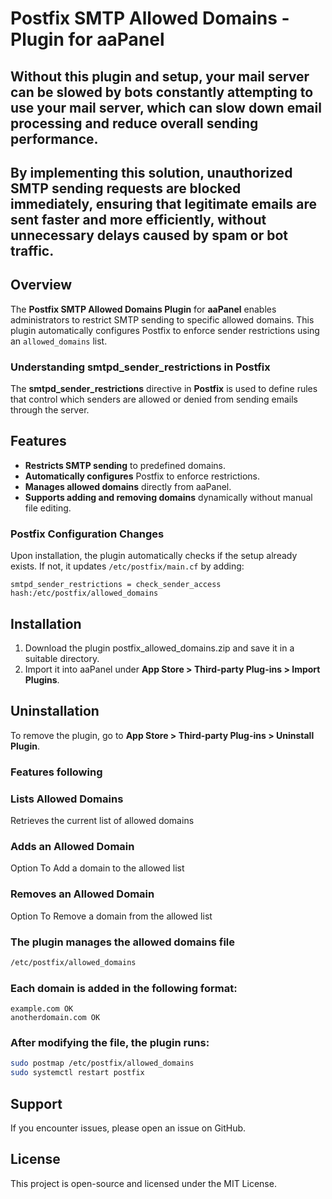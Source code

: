 ﻿# Postfix SMTP Allowed Domains - Plugin for aaPanel

## Without this plugin and setup, your mail server can be slowed by bots constantly attempting to use your mail server, which can slow down email processing and reduce overall sending performance. 
## By implementing this solution, unauthorized SMTP sending requests are blocked immediately, ensuring that legitimate emails are sent faster and more efficiently, without unnecessary delays caused by spam or bot traffic.

## Overview
The **Postfix SMTP Allowed Domains Plugin** for **aaPanel** enables administrators to restrict SMTP sending to specific allowed domains. This plugin automatically configures Postfix to enforce sender restrictions using an `allowed_domains` list.

### Understanding smtpd_sender_restrictions in Postfix
The **smtpd_sender_restrictions** directive in **Postfix** is used to define rules that control which senders are allowed or denied from sending emails through the server.

## Features
- **Restricts SMTP sending** to predefined domains.
- **Automatically configures** Postfix to enforce restrictions.
- **Manages allowed domains** directly from aaPanel.
- **Supports adding and removing domains** dynamically without manual file editing.

### Postfix Configuration Changes
Upon installation, the plugin automatically checks if the setup already exists. If not, it updates `/etc/postfix/main.cf` by adding:
```
smtpd_sender_restrictions = check_sender_access hash:/etc/postfix/allowed_domains
```

## Installation
1. Download the plugin postfix_allowed_domains.zip and save it in a suitable directory.
2. Import it into aaPanel under **App Store > Third-party Plug-ins > Import Plugins**.

## Uninstallation
To remove the plugin, go to **App Store > Third-party Plug-ins > Uninstall Plugin**.

### Features following

### Lists Allowed Domains
Retrieves the current list of allowed domains

### Adds an Allowed Domain
Option To Add a domain to the allowed list

### Removes an Allowed Domain
Option To Remove a domain from the allowed list

### The plugin manages the allowed domains file

```bash
/etc/postfix/allowed_domains
```

### Each domain is added in the following format:
```
example.com OK
anotherdomain.com OK
```
### After modifying the file, the plugin runs:
```bash
sudo postmap /etc/postfix/allowed_domains
sudo systemctl restart postfix
```

## Support
If you encounter issues, please open an issue on GitHub.

## License
This project is open-source and licensed under the MIT License.

